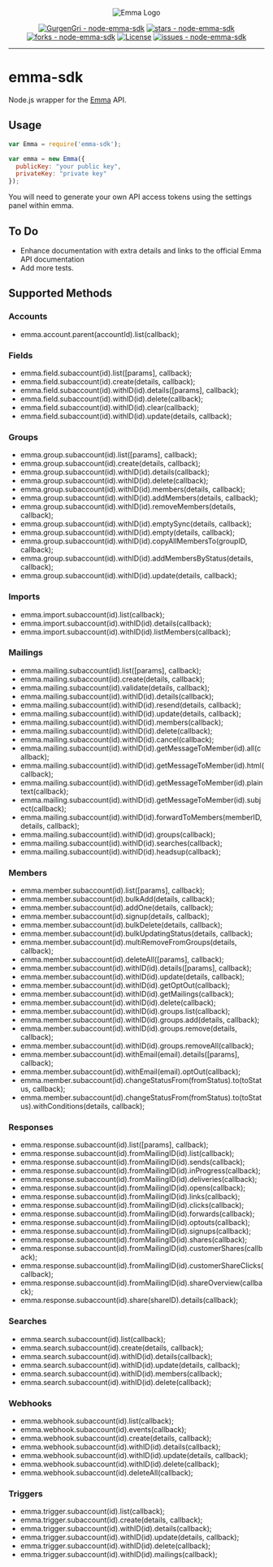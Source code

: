 <div align="center">

![Emma Logo](https://api.myemma.com/_static/img/logo.png)

[![GurgenGri - node-emma-sdk](https://img.shields.io/static/v1?label=GurgenGri&message=node-emma-sdk&color=blue&logo=github)](https://github.com/GurgenGri/node-emma-sdk "Go to GitHub repo")
[![stars - node-emma-sdk](https://img.shields.io/github/stars/GurgenGri/node-emma-sdk?style=social)](https://github.com/GurgenGri/node-emma-sdk)
[![forks - node-emma-sdk](https://img.shields.io/github/forks/GurgenGri/node-emma-sdk?style=social)](https://github.com/GurgenGri/node-emma-sdk)
[![License](https://img.shields.io/badge/License-MIT-blue)](#license)
[![issues - node-emma-sdk](https://img.shields.io/github/issues/GurgenGri/node-emma-sdk)](https://github.com/GurgenGri/node-emma-sdk/issues)

</div>

<hr>

# emma-sdk

Node.js wrapper for the [Emma](http://myemma.com/) API.

## Usage

```js
var Emma = require('emma-sdk');

var emma = new Emma({
  publicKey: "your public key",
  privateKey: "private key"
});
```

You will need to generate your own API access tokens using the settings panel within emma.

## To Do

* Enhance documentation with extra details and links to the official Emma API documentation
* Add more tests.

## Supported Methods

### Accounts

* emma.account.parent(accountId).list(callback);

### Fields

* emma.field.subaccount(id).list([params], callback);
* emma.field.subaccount(id).create(details, callback);
* emma.field.subaccount(id).withID(id).details([params], callback);
* emma.field.subaccount(id).withID(id).delete(callback);
* emma.field.subaccount(id).withID(id).clear(callback);
* emma.field.subaccount(id).withID(id).update(details, callback);

### Groups

* emma.group.subaccount(id).list([params], callback);
* emma.group.subaccount(id).create(details, callback);
* emma.group.subaccount(id).withID(id).details(callback);
* emma.group.subaccount(id).withID(id).delete(callback);
* emma.group.subaccount(id).withID(id).members(details, callback);
* emma.group.subaccount(id).withID(id).addMembers(details, callback);
* emma.group.subaccount(id).withID(id).removeMembers(details, callback);
* emma.group.subaccount(id).withID(id).emptySync(details, callback);
* emma.group.subaccount(id).withID(id).empty(details, callback);
* emma.group.subaccount(id).withID(id).copyAllMembersTo(groupID, callback);
* emma.group.subaccount(id).withID(id).addMembersByStatus(details, callback);
* emma.group.subaccount(id).withID(id).update(details, callback);

### Imports

* emma.import.subaccount(id).list(callback);
* emma.import.subaccount(id).withID(id).details(callback);
* emma.import.subaccount(id).withID(id).listMembers(callback);

### Mailings

* emma.mailing.subaccount(id).list([params], callback);
* emma.mailing.subaccount(id).create(details, callback);
* emma.mailing.subaccount(id).validate(details, callback);
* emma.mailing.subaccount(id).withID(id).details(callback);
* emma.mailing.subaccount(id).withID(id).resend(details, callback);
* emma.mailing.subaccount(id).withID(id).update(details, callback);
* emma.mailing.subaccount(id).withID(id).members(callback);
* emma.mailing.subaccount(id).withID(id).delete(callback);
* emma.mailing.subaccount(id).withID(id).cancel(callback);
* emma.mailing.subaccount(id).withID(id).getMessageToMember(id).all(callback);
* emma.mailing.subaccount(id).withID(id).getMessageToMember(id).html(callback);
* emma.mailing.subaccount(id).withID(id).getMessageToMember(id).plaintext(callback);
* emma.mailing.subaccount(id).withID(id).getMessageToMember(id).subject(callback);
* emma.mailing.subaccount(id).withID(id).forwardToMembers(memberID, details, callback);
* emma.mailing.subaccount(id).withID(id).groups(callback);
* emma.mailing.subaccount(id).withID(id).searches(callback);
* emma.mailing.subaccount(id).withID(id).headsup(callback);

### Members

* emma.member.subaccount(id).list([params], callback);
* emma.member.subaccount(id).bulkAdd(details, callback);
* emma.member.subaccount(id).addOne(details, callback);
* emma.member.subaccount(id).signup(details, callback);
* emma.member.subaccount(id).bulkDelete(details, callback);
* emma.member.subaccount(id).bulkUpdatingStatus(details, callback);
* emma.member.subaccount(id).multiRemoveFromGroups(details, callback);
* emma.member.subaccount(id).deleteAll([params], callback);
* emma.member.subaccount(id).withID(id).details([params], callback);
* emma.member.subaccount(id).withID(id).update(details, callback);
* emma.member.subaccount(id).withID(id).getOptOut(callback);
* emma.member.subaccount(id).withID(id).getMailings(callback);
* emma.member.subaccount(id).withID(id).delete(callback);
* emma.member.subaccount(id).withID(id).groups.list(callback);
* emma.member.subaccount(id).withID(id).groups.add(details, callback);
* emma.member.subaccount(id).withID(id).groups.remove(details, callback);
* emma.member.subaccount(id).withID(id).groups.removeAll(callback);
* emma.member.subaccount(id).withEmail(email).details([params], callback);
* emma.member.subaccount(id).withEmail(email).optOut(callback);
* emma.member.subaccount(id).changeStatusFrom(fromStatus).to(toStatus, callback);
* emma.member.subaccount(id).changeStatusFrom(fromStatus).to(toStatus).withConditions(details, callback);

### Responses

* emma.response.subaccount(id).list([params], callback);
* emma.response.subaccount(id).fromMailingID(id).list(callback);
* emma.response.subaccount(id).fromMailingID(id).sends(callback);
* emma.response.subaccount(id).fromMailingID(id).inProgress(callback);
* emma.response.subaccount(id).fromMailingID(id).deliveries(callback);
* emma.response.subaccount(id).fromMailingID(id).opens(callback);
* emma.response.subaccount(id).fromMailingID(id).links(callback);
* emma.response.subaccount(id).fromMailingID(id).clicks(callback);
* emma.response.subaccount(id).fromMailingID(id).forwards(callback);
* emma.response.subaccount(id).fromMailingID(id).optouts(callback);
* emma.response.subaccount(id).fromMailingID(id).signups(callback);
* emma.response.subaccount(id).fromMailingID(id).shares(callback);
* emma.response.subaccount(id).fromMailingID(id).customerShares(callback);
* emma.response.subaccount(id).fromMailingID(id).customerShareClicks(callback);
* emma.response.subaccount(id).fromMailingID(id).shareOverview(callback);
* emma.response.subaccount(id).share(shareID).details(callback);

### Searches

* emma.search.subaccount(id).list(callback);
* emma.search.subaccount(id).create(details, callback);
* emma.search.subaccount(id).withID(id).details(callback);
* emma.search.subaccount(id).withID(id).update(details, callback);
* emma.search.subaccount(id).withID(id).members(callback);
* emma.search.subaccount(id).withID(id).delete(callback);

### Webhooks

* emma.webhook.subaccount(id).list(callback);
* emma.webhook.subaccount(id).events(callback);
* emma.webhook.subaccount(id).create(details, callback);
* emma.webhook.subaccount(id).withID(id).details(callback);
* emma.webhook.subaccount(id).withID(id).update(details, callback);
* emma.webhook.subaccount(id).withID(id).delete(callback);
* emma.webhook.subaccount(id).deleteAll(callback);

### Triggers

* emma.trigger.subaccount(id).list(callback);
* emma.trigger.subaccount(id).create(details, callback);
* emma.trigger.subaccount(id).withID(id).details(callback);
* emma.trigger.subaccount(id).withID(id).update(details, callback);
* emma.trigger.subaccount(id).withID(id).delete(callback);
* emma.trigger.subaccount(id).withID(id).mailings(callback);

